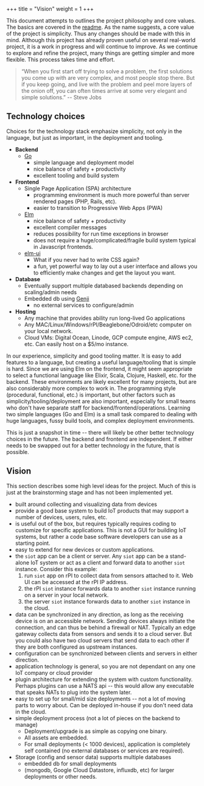 +++
title = "Vision"
weight = 1
+++

This document attempts to outlines the project philosophy and core values. The
basics are covered in the [readme](../README.md). As the name suggests, a core
value of the project is simplicity. Thus any changes should be made with this in
mind. Although this project has already proven useful on several real-world
project, it is a work in progress and will continue to improve. As we continue
to explore and refine the project, many things are getting simpler and more
flexible. This process takes time and effort.

> “When you first start off trying to solve a problem, the first solutions you
> come up with are very complex, and most people stop there. But if you keep
> going, and live with the problem and peel more layers of the onion off, you
> can often times arrive at some very elegant and simple solutions.” -- Steve
> Jobs

## Technology choices

Choices for the technology stack emphasize simplicity, not only in the language,
but just as important, in the deployment and tooling.

- **Backend**
  - [Go](https://golang.org/)
    - simple language and deployment model
    - nice balance of safety + productivity
    - excellent tooling and build system
- **Frontend**
  - Single Page Application (SPA) architecture
    - programming environment is much more powerful than server rendered pages
      (PHP, Rails, etc).
    - easier to transition to Progressive Web Apps (PWA)
  - [Elm](https://elm-lang.org/)
    - nice balance of safety + productivity
    - excellent compiler messages
    - reduces possibility for run time exceptions in browser
    - does not require a huge/complicated/fragile build system typical in
      Javascript frontends.
  - [elm-ui](https://github.com/mdgriffith/elm-ui)
    - What if you never had to write CSS again?
    - a fun, yet powerful way to lay out a user interface and allows you to
      efficiently make changes and get the layout you want.
- **Database**
  - Eventually support multiple databased backends depending on scaling/admin
    needs
  - Embedded db using [Genji](https://genji.dev/)
    - no external services to configure/admin
- **Hosting**
  - Any machine that provides ability run long-lived Go applications
  - Any MAC/Linux/Windows/rPI/Beaglebone/Odroid/etc computer on your local
    network.
  - Cloud VMs: Digital Ocean, Linode, GCP compute engine, AWS ec2, etc. Can
    easily host on a \$5/mo instance.

In our experience, simplicity and good tooling matter. It is easy to add
features to a language, but creating a useful language/tooling that is simple is
hard. Since we are using Elm on the frontend, it might seem appropriate to
select a functional language like Elixir, Scala, Clojure, Haskell, etc. for the
backend. These environments are likely excellent for many projects, but are also
considerably more complex to work in. The programming style (procedural,
functional, etc.) is important, but other factors such as
simplicity/tooling/deployment are also important, especially for small teams who
don't have separate staff for backend/frontend/operations. Learning two simple
languages (Go and Elm) is a small task compared to dealing with huge languages,
fussy build tools, and complex deployment environments.

This is just a snapshot in time -- there will likely be other better technology
choices in the future. The backend and frontend are independent. If either needs
to be swapped out for a better technology in the future, that is possible.

## Vision

This section describes some high level ideas for the project. Much of this is
just at the brainstorming stage and has not been implemented yet.

- built around collecting and visualizing data from devices
- provide a good base system to build IoT products that may support a number of
  devices, users, rules, etc.
- is useful out of the box, but requires typically requires coding to customize
  for specific applications. This is not a GUI for building IoT systems, but
  rather a code base software developers can use as a starting point.
- easy to extend for new devices or custom applications.
- the `siot` app can be a client or server. Any `siot` app can be a stand-alone
  IoT system or act as a client and forward data to another `siot` instance.
  Consider this example:
  1. run `siot` app on rPI to collect data from sensors attached to it. Web UI
     can be accessed at the rPI IP address.
  1. the rPI `siot` instance forwards data to another `siot` instance running on
     a server in your local network.
  1. the server `siot` instance forwards data to another `siot` instance in the
     cloud.
- data can be synchronized in any direction, as long as the receiving device is
  on an accessible network. Sending devices always initiate the connection, and
  can thus be behind a firewall or NAT. Typically an edge gateway collects data
  from sensors and sends it to a cloud server. But you could also have two cloud
  servers that send data to each other if they are both configured as upstream
  instances.
- configuration can be synchronized between clients and servers in either
  direction.
- application technology is general, so you are not dependant on any one IoT
  company or cloud provider
- plugin architecture for extending the system with custom functionality.
  Perhaps plugins can use a NATS api -- this would allow any executable that
  speaks NATs to plug into the system later.
- easy to set up for small/mid size deployments -- not a lot of moving parts to
  worry about. Can be deployed in-house if you don't need data in the cloud.
- simple deployment process (not a lot of pieces on the backend to manage)
  - Deployment/upgrade is as simple as copying one binary.
  - All assets are embedded.
  - For small deployments (< 1000 devices), application is completely self
    contained (no external databases or services are required).
- Storage (config and sensor data) supports multiple databases
  - embedded db for small deployments
  - (mongodb, Google Cloud Datastore, influxdb, etc) for larger deployments or
    other needs.
